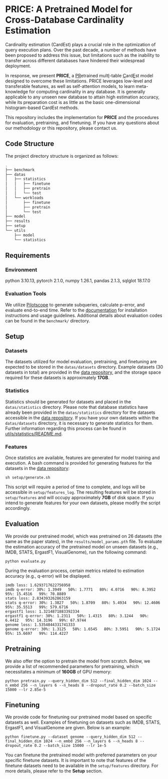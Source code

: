 # PRICE: A Pretrained Model for Cross-Database Cardinality Estimation

Cardinality estimation (CardEst) plays a crucial role in the optimization of query execution plans. Over the past decade, a number of methods have been proposed to address this issue, but limitations such as the inability to transfer across different databases have hindered their widespread deployment. 

In response, we present **PRICE**, a <u>PR</u>etrained mult<u>I</u>-table <u>C</u>ard<u>E</u>st model designed to overcome these limitations. PRICE leverages low-level and transferable features, as well as self-attention models, to learn meta-knowledge for computing cardinality in any database. It is generally applicable to any unseen new database to attain high estimation accuracy, while its preparation cost is as little as the basic one-dimensional histogram-based CardEst methods.

This repository includes the implementation for **PRICE** and the procedures for evaluation, pretraining, and finetuning. If you have any questions about our methodology or this repository, please contact us.

## Code Structure

The project directory structure is organized as follows:

```powershell
.
├── benchmark
├── datas
│   ├── statistics
│   │   ├── finetune
│   │   ├── pretrain
│   │   └── test
│   └── workloads
│       ├── finetune
│       ├── pretrain
│       └── test
├── model
├── results
├── setup
└── utils
    ├── model
    └── statistics
```

## Requirements

### Environment

python 3.10.13, pytorch 2.1.0, numpy 1.26.1, pandas 2.1.3, sqlglot 18.17.0

### Evaluation Tools

We utilize [Pilotscope](https://github.com/alibaba/pilotscope) to generate subqueries, calculate p-error, and evaluate end-to-end time. Refer to the [documentation](https://woodybryant.github.io/PilotScopeDoc.io/) for installation instructions and usage guidelines. Additional details about evaluation codes can be found in the `benchmark/` directory.

## Setup

### Datasets

The datasets utilized for model evaluation, pretraining, and finetuning are expected to be stored in the `datas/datasets` directory. Example datasets (30 datasets in total) are provided in the <u>data repository</u>, and the storage space required for these datasets is approximately **17GB**.

### Statistics

Statistics should be generated for datasets and placed in the `datas/statistics` directory. Please note that database statistics have already been provided in the `datas/statistics` directory for the datasets accessible in the <u>data repository</u>. If you have your own datasets within the `datas/datasets` directory, it is necessary to generate statistics for them. Further information regarding this process can be found in [utils/statistics/README.md](./utils/statistics/README.md).

### Features

Once statistics are available, features are generated for model training and execution. A bash command is provided for generating features for the datasets in the <u>data repository</u>:

```shell
sh setup/generate.sh
```

This script will require a period of time to complete, and logs will be accessible in `setup/features_log`. The resulting features will be stored in `setup/features` and will occupy approximately **7GB** of disk space. If you intend to generate features for your own datasets, please modify the script accordingly.

## Evaluation

We provide our pretrained model, which was pretrained on 26 datasets (the same as the paper states), in the `results/model_params.pth` file. To evaluate the estimation accuracy of the pretrained model on unseen datasets (e.g., IMDB, STATS, ErgastF1, VisualGenome), run the following command:

```shell
python evaluate.py
```

During the evaluation process, certain metrics related to estimation accuracy (e.g., q-error) will be displayed.

```shell
imdb loss: 1.6293717622756958
imdb q-error: 30%: 1.3949   50%: 1.7771   80%: 4.0716   90%: 8.3952   95%: 15.4516   99%: 70.8889
stats loss: 2.834393262863159
stats q-error: 30%: 1.3827   50%: 1.8709   80%: 5.4934   90%: 12.4606   95%: 35.5513   99%: 579.6716
ergastf1 loss: 1.3214871883392334
ergastf1 q-error: 30%: 1.2311   50%: 1.4315   80%: 3.1244   90%: 6.4412   95%: 14.3196   99%: 67.9744
genome loss: 1.5354844331741333
genome q-error: 30%: 1.3125   50%: 1.6545   80%: 3.5951   90%: 5.1724   95%: 15.6697   99%: 114.4227
```

## Pretraining

We also offer the option to pretrain the model from scratch. Below, we provide a list of recommended parameters for pretraining, which necessitates a minimum of **160GB** of GPU memory:

```shell
python pretrain.py --query_hidden_dim 512 --final_hidden_dim 1024 --n_embd 256 --n_layers 6 --n_heads 8 --dropout_rate 0.2 --batch_size 15000 --lr 2.85e-5
```

## Finetuning

We provide code for finetuning our pretrained model based on specific datasets as well. Examples of finetuning on datasets such as IMDB, STATS, ErgastF1, and VisualGenome are given. Below is an example:

```shell
python finetune.py --dataset genome --query_hidden_dim 512 --final_hidden_dim 1024 --n_embd 256 --n_layers 6 --n_heads 8 --dropout_rate 0.2 --batch_size 15000 --lr 1e-5
```

You can finetune the pretrained model with preferred parameters on your specific finetune datasets. It is important to note that features of the finetune datasets need to be available in the `setup/features` directory. For more details, please refer to the **Setup** section.
